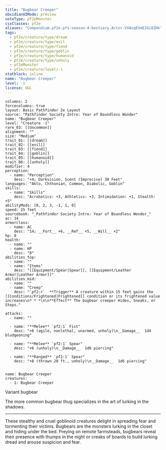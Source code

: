 ```yaml
---
title: "Bugbear Creeper"
obsidianUIMode: preview
noteType: pf2eMonster
cssClasses: pf2e
aliases: "Compendium.pf2e.pfs-season-4-bestiary.Actor.VXAsqEVmE2Gi8ZHk" 
tags:
  - pf2e/creature/type/dream
  - pf2e/creature/type/evil
  - pf2e/creature/type/fiend
  - pf2e/creature/type/goblin
  - pf2e/creature/type/humanoid
  - pf2e/creature/type/unholy
  - pf2eMonster
  - pf2e/creature/level/-1
statblock: inline
name: "Bugbear Creeper"
level: -1
license: OGL
---
```


```statblock
columns: 2
forcecolumns: true
layout: Basic Pathfinder 2e Layout
source: "Pathfinder Society Intro: Year of Boundless Wonder"
name: "Bugbear Creeper"
level: "Creature -1"
rare_03: [[Uncommon]]
alignment: ""
size: "Medium"
trait_01: [[dream]]
trait_02: [[evil]]
trait_03: [[fiend]]
trait_04: [[goblin]]
trait_05: [[humanoid]]
trait_06: [[unholy]]
modifier: 4
perception:
  - name: "Perception"
    desc: "+4; Darkvision, Scent (Imprecise) 30 Feet"
languages: "Aklo, Chthonian, Common, Diabolic, Goblin"
skills:
  - name: "Skills"
    desc: "Acrobatics: +3, Athletics: +3, Intimidation: +1, Stealth: +5"
abilityMods: [0, 2, 3, -1, 1, 0]
speed: 25 feet
sourcebook: "_Pathfinder Society Intro: Year of Boundless Wonder_"
ac: 14
armorclass:
  - name: AC
    desc: "14; __Fort__ +6, __Ref__ +5, __Will__ +2"
hp: 8
health:
  - name: ""
  - name: HP
    desc: "8"
abilities_top:
  - name: ""
  - name: "Items"
    desc: "[[Equipment/Spear|Spear]], [[Equipment/Leather Armor|Leather Armor]]"
abilities_mid:
  - name: ""
  - name: "Creep"
    desc: "`pf2:r`  **Trigger** A creature within 15 feet gains the [[Conditions/Frightened|Frightened]] condition or its frightened value increases\n* * *\n\n**Effect** The bugbear creeper Hides, Sneaks, or Steps."

attacks:
  - name: ""

  - name: "**Melee** `pf2:1` Fist"
    desc: "+6 (agile, nonlethal, unarmed, unholy)\n__Damage__  1d4 bludgeoning"

  - name: "**Melee** `pf2:1` Spear"
    desc: "+6 (unholy)\n__Damage__  1d6 piercing"

  - name: "**Ranged** `pf2:1` Spear"
    desc: "+8 (thrown 20 ft., unholy)\n__Damage__  1d6 piercing"
 
```

```encounter-table
name: Bugbear Creeper
creatures:
  - 1: Bugbear Creeper
```


Variant bugbear

The more common bugbear thug specializes in the art of lurking in the shadows.

* * *

These stealthy and cruel goblinoid creatures delight in spreading fear and tormenting their victims. Bugbears are the monsters lurking in the closet and hiding under the bed. Preying on remote farmsteads, bugbears reveal their presence with thumps in the night or creaks of boards to build lurking dread and arouse suspicion and fear.

